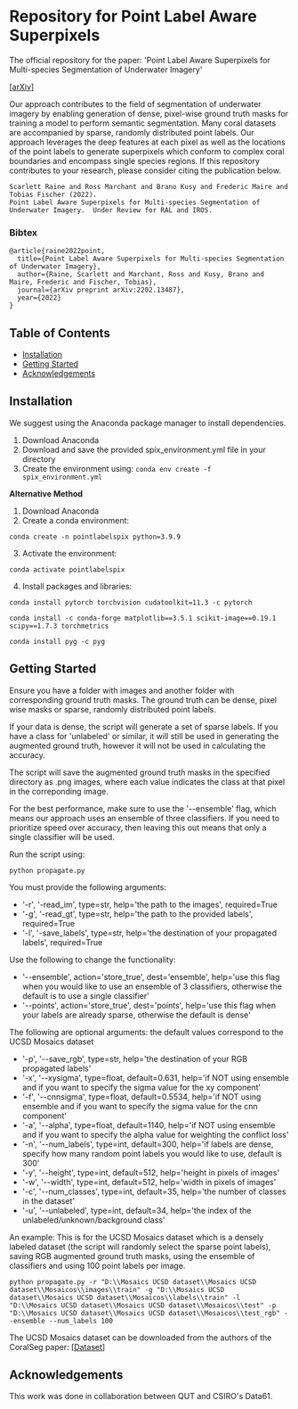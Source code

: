# Repository for Point Label Aware Superpixels
The official repository for the paper: 'Point Label Aware Superpixels for Multi-species Segmentation of Underwater Imagery'

\[[arXiv](https://arxiv.org/abs/2202.134874)]

Our approach contributes to the field of segmentation of underwater imagery by enabling generation of dense, pixel-wise ground truth masks for training a model to perform semantic segmentation.  Many coral datasets are accompanied by sparse, randomly distributed point labels.  Our approach leverages the deep features at each pixel as well as the locations of the point labels to generate superpixels which conform to complex coral boundaries and encompass single species regions.  If this repository contributes to your research, please consider citing the publication below.

```
Scarlett Raine and Ross Marchant and Brano Kusy and Frederic Maire and Tobias Fischer (2022). 
Point Label Aware Superpixels for Multi-species Segmentation of Underwater Imagery.  Under Review for RAL and IROS.
```

### Bibtex
```
@article{raine2022point,
  title={Point Label Aware Superpixels for Multi-species Segmentation of Underwater Imagery},
  author={Raine, Scarlett and Marchant, Ross and Kusy, Brano and Maire, Frederic and Fischer, Tobias},
  journal={arXiv preprint arXiv:2202.13487},
  year={2022}
}

```
## Table of Contents
- [Installation](#installation)
- [Getting Started](#getting-started)
- [Acknowledgements](#acknowledgements)

<a name="installation"></a>
## Installation
We suggest using the Anaconda package manager to install dependencies.

1. Download Anaconda
2. Download and save the provided spix_environment.yml file in your directory
3. Create the environment using:
```conda env create -f spix_environment.yml ```

**Alternative Method**

1. Download Anaconda
2. Create a conda environment: 

```conda create -n pointlabelspix python=3.9.9 ```

3. Activate the environment: 

```conda activate pointlabelspix```

4. Install packages and libraries:


```conda install pytorch torchvision cudatoolkit=11.3 -c pytorch ```

```conda install -c conda-forge matplotlib==3.5.1 scikit-image==0.19.1 scipy==1.7.3 torchmetrics```

```conda install pyg -c pyg```


<a name="getting-started"></a>
## Getting Started
Ensure you have a folder with images and another folder with corresponding ground truth masks.  The ground truth can be dense, pixel wise masks or sparse, randomly distributed point labels.

If your data is dense, the script will generate a set of sparse labels. If you have a class for 'unlabeled' or similar, it will still be used in generating the augmented ground truth, however it will not be used in calculating the accuracy. 

The script will save the augmented ground truth masks in the specified directory as .png images, where each value indicates the class at that pixel in the correponding image.  

For the best performance, make sure to use the '--ensemble' flag, which means our approach uses an ensemble of three classifiers.  If you need to prioritize speed over accuracy, then leaving this out means that only a single classifier will be used.

Run the script using:

```python propagate.py```

You must provide the following arguments:
* '-r', '-read_im', type=str, help='the path to the images', required=True
* '-g', '-read_gt', type=str, help='the path to the provided labels', required=True
* '-l', '-save_labels', type=str, help='the destination of your propagated labels', required=True

Use the following to change the functionality:
* '--ensemble', action='store_true', dest='ensemble', help='use this flag when you would like to use an ensemble of 3 classifiers, otherwise the default is to use a single classifier'
* '--points', action='store_true', dest='points', help='use this flag when your labels are already sparse, otherwise the default is dense'

The following are optional arguments: the default values correspond to the UCSD Mosaics dataset
* '-p', '--save_rgb', type=str, help='the destination of your RGB propagated labels'
* '-x', '--xysigma', type=float, default=0.631, help='if NOT using ensemble and if you want to specify the sigma value for the xy component'
* '-f', '--cnnsigma', type=float, default=0.5534, help='if NOT using ensemble and if you want to specify the sigma value for the cnn component'
* '-a', '--alpha', type=float, default=1140, help='if NOT using ensemble and if you want to specify the alpha value for weighting the conflict loss'
* '-n', '--num_labels', type=int, default=300, help='if labels are dense, specify how many random point labels you would like to use, default is 300'
* '-y', '--height', type=int, default=512, help='height in pixels of images'
* '-w', '--width', type=int, default=512, help='width in pixels of images'
* '-c', '--num_classes', type=int, default=35, help='the number of classes in the dataset'
* '-u', '--unlabeled', type=int, default=34, help='the index of the unlabeled/unknown/background class'

An example: This is for the UCSD Mosaics dataset which is a densely labeled dataset (the script will randomly select the sparse point labels), saving RGB augmented ground truth masks, using the ensemble of classifiers and using 100 point labels per image.

```python propagate.py -r "D:\\Mosaics UCSD dataset\\Mosaics UCSD dataset\\Mosaicos\\images\\train" -g "D:\\Mosaics UCSD dataset\\Mosaics UCSD dataset\\Mosaicos\\labels\\train" -l "D:\\Mosaics UCSD dataset\\Mosaics UCSD dataset\\Mosaicos\\test" -p "D:\\Mosaics UCSD dataset\\Mosaics UCSD dataset\\Mosaicos\\test_rgb" --ensemble --num_labels 100```

The UCSD Mosaics dataset can be downloaded from the authors of the CoralSeg paper: \[[Dataset](https://sites.google.com/a/unizar.es/semanticseg/home)]

<a name="acknowledgements"></a>
## Acknowledgements
This work was done in collaboration between QUT and CSIRO's Data61. 
